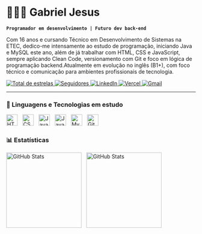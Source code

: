 # 👩🏻‍💻 Gabriel Jesus

**`Programador em desenvolvimento | Futuro dev back-end`**

Com 16 anos e cursando Técnico em Desenvolvimento de Sistemas na ETEC, dedico-me intensamente ao estudo de programação, iniciando Java e MySQL este ano, além de já trabalhar com HTML, CSS e JavaScript, sempre aplicando Clean Code, versionamento com Git e foco em lógica de programação backend.Atualmente em evolução no inglês (B1+), com foco técnico e comunicação para ambientes profissionais de tecnologia.

<p align="left">
    <a href="https://github.com/Gabriel-JesusVasco?tab=repositories&sort=stargazers">
        <img 
            alt="Total de estrelas" 
            title="Total de estrelas GitHub" 
            src="https://custom-icon-badges.demolab.com/github/stars/Gabriel-JesusVasco?color=55960c&style=for-the-badge&labelColor=488207&logo=star&label=Estrelas"
        />
    </a>
    <a href="https://github.com/Gabriel-JesusVasco?tab=followers">
        <img 
            alt="Seguidores" 
            title="Me siga no GitHub" 
            src="https://custom-icon-badges.demolab.com/github/followers/Gabriel-JesusVasco?color=236ad3&labelColor=1155ba&style=for-the-badge&logo=github&label=Seguidores&logoColor=white"
        />
    </a>
    <a href="https://www.linkedin.com/in/gabriel-de-jesus-vasco-216b71356">
        <img 
            alt="LinkedIn" 
            title="Me adicione no LinkedIn" 
            src="https://img.shields.io/badge/LinkedIn-0A66C2?style=for-the-badge&logo=linkedin&logoColor=white"
        />
    </a>
    <a href="https://vercel.com/gabriel-de-jesus-vascos-projects">
        <img 
            alt="Vercel" 
            title="Veja meus projetos no Vercel" 
            src="https://img.shields.io/badge/Vercel-000000?style=for-the-badge&logo=vercel&logoColor=white"
        />
    </a>
    <a href="mailto:gabrieldejesusvasco@gmail.com">
        <img
            alt="Gmail"
            title="Meu Gmail"
            src="https://img.shields.io/badge/Gmail-D14836?style=for-the-badge&logo=google&logoColor=white"
        />
    </a>
</p>

---

### 🤖 Linguagens e Tecnologias em estudo

<img 
    align="left" 
    alt="HTML"
    title="HTML" 
    width="30px" 
    style="padding-right: 10px;" 
    src="https://cdn.jsdelivr.net/gh/devicons/devicon@latest/icons/html5/html5-original.svg" 
/>
<img 
    align="left" 
    alt="CSS" 
    title="CSS"
    width="30px" 
    style="padding-right: 10px;" 
    src="https://cdn.jsdelivr.net/gh/devicons/devicon@latest/icons/css3/css3-original.svg" 
/>
<img 
    align="left" 
    alt="JavaScript" 
    title="JavaScript"
    width="30px" 
    style="padding-right: 10px;" 
    src="https://cdn.jsdelivr.net/gh/devicons/devicon@latest/icons/javascript/javascript-original.svg" 
/>
<img 
    align="left" 
    alt="Java"
    title="Java" 
    width="30px" 
    style="padding-right: 10px;" 
    src="https://cdn.jsdelivr.net/gh/devicons/devicon@latest/icons/java/java-original.svg" 
/>
<img 
    align="left" 
    alt="Mysql"
    title="Mysql" 
    width="30px" 
    style="padding-right: 10px;" 
    src="https://cdn.jsdelivr.net/gh/devicons/devicon@latest/icons/mysql/mysql-original.svg" 
/>
<img 
    align="left" 
    alt="Git" 
    title="Git"
    width="30px" 
    style="padding-right: 10px;" 
    src="https://cdn.jsdelivr.net/gh/devicons/devicon@latest/icons/git/git-original.svg" 
/>

<br/>
<br/>

### 📊 Estatísticas

<p>
  <img 
    align="left" 
    alt="GitHub Stats" 
    height="200" 
    style="padding-right: 10px;" 
    src="https://github-readme-stats.vercel.app/api?username=Gabriel-JesusVasco&show_icons=true&theme=tokyonight" 
  />

<img 
      align="left" 
      alt="GitHub Stats" 
      height="200" 
      src="https://github-readme-stats.vercel.app/api/top-langs/?username=Gabriel-JesusVasco&layout=compact&theme=tokyonight" 
  />

</p>
